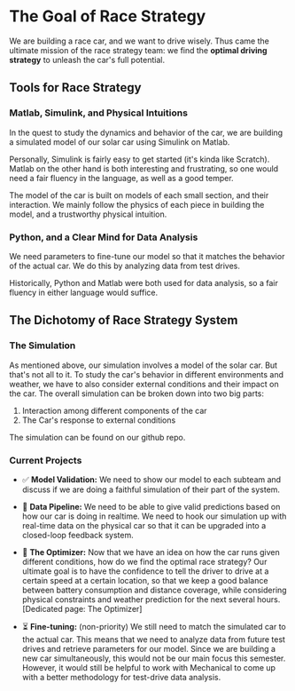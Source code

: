 # The Goal of Race Strategy

We are building a race car, and we want to drive wisely. Thus came the ultimate mission of the race strategy team: we find the **optimal driving strategy** to unleash the car's full potential. 

## Tools for Race Strategy

### Matlab, Simulink, and Physical Intuitions 
In the quest to study the dynamics and behavior of the car, we are building a simulated model of our solar car using Simulink on Matlab.

Personally, Simulink is fairly easy to get started (it's kinda like Scratch). Matlab on the other hand is both interesting and frustrating, so one would need a fair fluency in the language, as well as a good temper.

The model of the car is built on models of each small section, and their interaction. We mainly follow the physics of each piece in building the model, and a trustworthy physical intuition.

### Python, and a Clear Mind for Data Analysis
We need parameters to fine-tune our model so that it matches the behavior of the actual car. We do this by analyzing data from test drives. 

Historically, Python and Matlab were both used for data analysis, so a fair fluency in either language would suffice.

## The Dichotomy of Race Strategy System

### The Simulation
As mentioned above, our simulation involves a model of the solar car. But that's not all to it. To study the car's behavior in different environments and weather, we have to also consider external conditions and their impact on the car. The overall simulation can be broken down into two big parts:
1. Interaction among different components of the car
2. The Car's response to external conditions

The simulation can be found on our github repo.

### Current Projects

- ✅ **Model Validation:** We need to show our model to each subteam and discuss if we are doing a faithful simulation of their part of the system.

- 🔄 **Data Pipeline:** We need to be able to give valid predictions based on how our car is doing in realtime. We need to hook our simulation up with real-time data on the physical car so that it can be upgraded into a closed-loop feedback system.
- 🎯 **The Optimizer:** Now that we have an idea on how the car runs given different conditions, how do we find the optimal race strategy? Our ultimate goal is to have the confidence to tell the driver to drive at a certain speed at a certain location, so that we keep a good balance between battery consumption and distance coverage, while considering physical constraints and weather prediction for the next several hours. [Dedicated page: The Optimizer]

- ⏳ **Fine-tuning:** (non-priority) We still need to match the simulated car to the actual car. This means that we need to analyze data from future test drives and retrieve parameters for our model. Since we are building a new car simultaneously, this would not be our main focus this semester. However, it would still be helpful to work with Mechanical to come up with a better methodology for test-drive data analysis.
